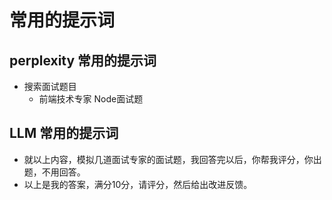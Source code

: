 
# 常用的提示词

## perplexity 常用的提示词
 - 搜索面试题目
   - 前端技术专家 Node面试题


## LLM 常用的提示词 
 - 就以上内容，模拟几道面试专家的面试题，我回答完以后，你帮我评分，你出题，不用回答。
 - 以上是我的答案，满分10分，请评分，然后给出改进反馈。
